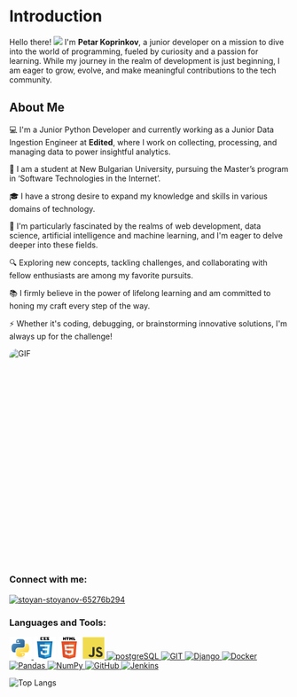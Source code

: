 <h1>Introduction</h1>

Hello there! <img src="https://emojis.slackmojis.com/emojis/images/1531849430/4246/blob-sunglasses.gif?1531849430" width="30"/> I'm <b>Petar Koprinkov</b>, a junior developer on a mission to dive into the world of programming, fueled by curiosity and a passion for learning. While my journey in the realm of development is just beginning, I am eager to grow, evolve, and make meaningful contributions to the tech community.

<h2>About Me</h2>
<p>💻 I'm a Junior Python Developer and currently working as a Junior Data Ingestion Engineer at <strong>Edited</strong>, where I work on collecting, processing, and managing data to power insightful analytics.</p>
<p>🌱 I am a student at New Bulgarian University, pursuing the Master’s program in ‘Software Technologies in the Internet’.</p>
<p>🎓 I have a strong desire to expand my knowledge and skills in various domains of technology.</p>
<p>🤖 I'm particularly fascinated by the realms of web development, data science, artificial intelligence and machine learning, and I'm eager to delve deeper into these fields.</p>
<p>🔍 Exploring new concepts, tackling challenges, and collaborating with fellow enthusiasts are among my favorite pursuits.</p>
<p>📚 I firmly believe in the power of lifelong learning and am committed to honing my craft every step of the way.</p>
<p>⚡ Whether it's coding, debugging, or brainstorming innovative solutions, I'm always up for the challenge!</p>


<img style="border-radius:15px;" align="right" alt="GIF" src="https://github.com/abhisheknaiidu/abhisheknaiidu/blob/master/code.gif?raw=true" width="530" height="406"/>

<p>
<h3 align="left">Connect with me:</h3>
<p align="left">
<a href="https://www.linkedin.com/in/petar-koprinkov-1a809227a/" target="blank"><img align="center" src="https://raw.githubusercontent.com/rahuldkjain/github-profile-readme-generator/master/src/images/icons/Social/linked-in-alt.svg" alt="stoyan-stoyanov-65276b294" height="30" width="40" /></a>
</p>
<p>
<h3 align="left">Languages and Tools:</h3>
<a href="https://www.python.org/" target="_blank" rel="noreferrer"> <img src="https://raw.githubusercontent.com/devicons/devicon/master/icons/python/python-original.svg" alt="python" width="40" height="40"/> </a>
<a href="https://www.w3.org/Style/CSS/Overview.en.html" target="_blank" rel="noreferrer"> <img src="https://raw.githubusercontent.com/devicons/devicon/master/icons/css3/css3-original-wordmark.svg" alt="css3" width="40" height="40"/></a>  
<a href="https://developer.mozilla.org/en-US/docs/Web/HTML" target="_blank" rel="noreferrer"> <img src="https://raw.githubusercontent.com/devicons/devicon/master/icons/html5/html5-original-wordmark.svg" alt="html5" width="40" height="40"/></a>
<a href="https://developer.mozilla.org/en-US/docs/Web/JavaScript" target="_blank" rel="noreferrer"> <img src="https://raw.githubusercontent.com/devicons/devicon/master/icons/javascript/javascript-original.svg" alt="javascript" width="40" height="40"/> </a> 
<a href="https://www.postgresql.org/" target="_blank" rel="noreferrer"> <img src="https://upload.wikimedia.org/wikipedia/commons/thumb/2/29/Postgresql_elephant.svg/800px-Postgresql_elephant.svg.png" alt="postgreSQL" width="40" height="40"/> </a>
<a href="https://git-scm.com/" target="_blank" rel="noreferrer"> <img src=https://avatars.githubusercontent.com/u/18133?s=280&v=4 alt="GIT" width="40" height="40"/> </a>
<a href="https://www.djangoproject.com/" target="_blank" rel="noreferrer"> <img src=https://console.kamatera.com/assets/images/os/os_django.png alt="Django" width="40" height="40"/> </a>
<a href="https://www.docker.com/" target="_blank" rel="noreferrer"> <img src=https://cdn4.iconfinder.com/data/icons/logos-and-brands/512/97_Docker_logo_logos-512.png alt="Docker" width="40" height="40"/> </a>
<a href="https://pandas.pydata.org/" target="_blank" rel="noreferrer"> <img src=https://encrypted-tbn0.gstatic.com/images?q=tbn:ANd9GcSHZd37oUzVXPHOsl-Ygg5hzYpZs7Djvk-vSw&s alt="Pandas" width="40" height="40"/> </a>
<a href="https://numpy.org/" target="_blank" rel="noreferrer"> <img src=https://www.pythontutorial.net/wp-content/uploads/2022/08/numpy-tutorial.svg alt="NumPy" width="40" height="40"/> </a>
<a href="https://github.com/" target="_blank" rel="noreferrer"> <img src=https://cdn.prod.website-files.com/5f10ed4b2ae6bc09c03f5d7a/64959d5f65a257fb51a4259c_github.png alt="GitHub" width="40" height="40"/> </a>
<a href="https://www.jenkins.io/" target="_blank" rel="noreferrer"> <img src=https://miro.medium.com/v2/resize:fit:800/1*oGzWo-p9tUbA8FiUouMZ0Q.png alt="Jenkins" width="40" height="40"/> </a>
</p>

![Top Langs](https://github-readme-stats.vercel.app/api/top-langs/?username=Petar-Koprinkov&layout=compact&theme=radical&hide_border=true)

  

